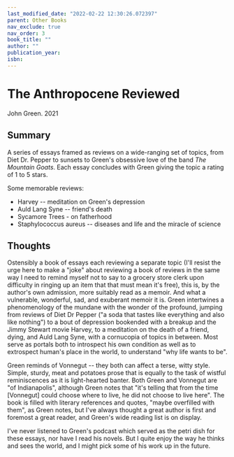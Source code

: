```yaml
---
last_modified_date: "2022-02-22 12:30:26.072397"
parent: Other Books
nav_exclude: true
nav_order: 3
book_title: ""
author: ""
publication_year:
isbn:
---
```


# The Anthropocene Reviewed
John Green. 2021

## Summary
A series of essays framed as reviews on a wide-ranging set of topics, from Diet Dr. Pepper to sunsets to Green's obsessive love of the band _The Mountain Goats_. Each essay concludes with Green giving the topic a rating of 1 to 5 stars.

Some memorable reviews:
- Harvey -- meditation on Green's depression
- Auld Lang Syne -- friend's death
- Sycamore Trees - on fatherhood
- Staphylococcus aureus -- diseases and life and the miracle of science

## Thoughts
Ostensibly a book of essays each reviewing a separate topic (I'll resist the urge here to make a "joke" about reviewing a book of reviews in the same way I need to remind myself not to say to a grocery store clerk upon difficulty in ringing up an item that that must mean it's free), this is, by the author's own admission, more suitably read as a memoir. And what a vulnerable, wonderful, sad, and exuberant memoir it is. Green intertwines a phenomenology of the mundane with the wonder of the profound, jumping from reviews of Diet Dr Pepper ("a soda that tastes like everything and also like nothing") to a bout of depression bookended with a breakup and the Jimmy Stewart movie Harvey, to a meditation on the death of a friend, dying, and Auld Lang Syne, with a cornucopia of topics in between. Most serve as portals both to introspect his own condition as well as to extrospect human's place in the world, to understand "why life wants to be".

Green reminds of Vonnegut -- they both can affect a terse, witty style. Simple, sturdy, meat and potatoes prose that is equally to the task of wistful reminiscences as it is light-hearted banter. Both Green and Vonnegut are "of Indianapolis", although Green notes that "it's telling that from the time [Vonnegut] could choose where to live, he did not choose to live here". The book is filled with literary references and quotes, "maybe overfilled with them", as Green notes, but I've always thought a great author is first and foremost a great reader, and Green's wide reading list is on display.

I've never listened to Green's podcast which served as the petri dish for these essays, nor have I read his novels. But I quite enjoy the way he thinks and sees the world, and I might pick some of his work up in the future.